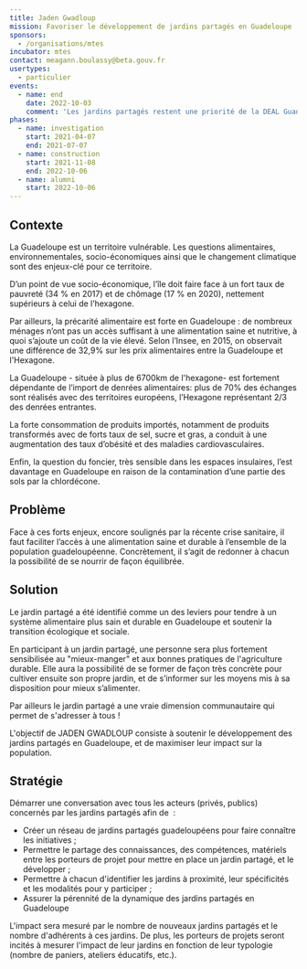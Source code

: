 ```yaml
---
title: Jaden Gwadloup
mission: Favoriser le développement de jardins partagés en Guadeloupe
sponsors:
  - /organisations/mtes
incubator: mtes
contact: meagann.boulassy@beta.gouv.fr
usertypes:
  - particulier
events:
  - name: end
    date: 2022-10-03
    comment: 'Les jardins partagés restent une priorité de la DEAL Guadeloupe qui poursuit ses actions sur ce sujet. '
phases:
  - name: investigation
    start: 2021-04-07
    end: 2021-07-07
  - name: construction
    start: 2021-11-08
    end: 2022-10-06
  - name: alumni
    start: 2022-10-06
---
```

## Contexte 

La Guadeloupe est un territoire vulnérable. Les questions alimentaires, environnementales, socio-économiques ainsi que le changement climatique sont des enjeux-clé pour ce territoire. 

D’un point de vue socio-économique, l’île doit faire face à un fort taux de pauvreté (34 % en 2017) et de chômage (17 % en 2020), nettement supérieurs à celui de l’hexagone.

Par ailleurs, la précarité alimentaire est forte en Guadeloupe :  de nombreux ménages n’ont pas un accès suffisant à une alimentation saine et nutritive, à quoi s’ajoute un coût de la vie élevé. Selon l’Insee, en 2015, on observait une différence de 32,9% sur les prix alimentaires entre la Guadeloupe et l'Hexagone.

La Guadeloupe - située à plus de 6700km de l'hexagone- est fortement dépendante de l’import de denrées alimentaires: plus de 70% des échanges sont réalisés avec des territoires européens, l’Hexagone représentant 2/3 des denrées entrantes.

La forte consommation de produits importés, notamment de produits transformés avec de forts taux de sel, sucre et gras, a conduit à une augmentation des taux d’obésité et des maladies cardiovasculaires.

Enfin, la question du foncier, très sensible dans les espaces insulaires, l’est davantage en Guadeloupe en raison de la contamination d’une partie des sols par la chlordécone.

## Problème

Face à ces forts enjeux, encore soulignés par la récente crise sanitaire, il faut faciliter l’accès à une alimentation saine et durable à l’ensemble de la population guadeloupéenne. Concrètement, il s’agit de redonner à chacun la possibilité de se nourrir de façon équilibrée.

## Solution

Le jardin partagé a été identifié comme un des leviers pour tendre à un système alimentaire plus sain et durable en Guadeloupe et soutenir la transition écologique et sociale.

En participant à un jardin partagé, une personne sera plus fortement sensibilisée au "mieux-manger" et aux bonnes pratiques de l'agriculture durable. Elle aura la possibilité de se former de façon très concrète pour cultiver ensuite son propre jardin, et de s’informer sur les moyens mis à sa disposition pour mieux s’alimenter. 

Par ailleurs le jardin partagé a une vraie dimension communautaire qui permet de s'adresser à tous !

L'objectif de JADEN GWADLOUP consiste à soutenir le développement des jardins partagés en Guadeloupe, et de maximiser leur impact sur la population.



## Stratégie

Démarrer une conversation avec tous les acteurs (privés, publics) concernés par les jardins partagés afin de  :

* Créer un réseau de jardins partagés guadeloupéens pour faire connaître les initiatives ;
* Permettre le partage des connaissances, des compétences, matériels entre les porteurs de projet pour mettre en place un jardin partagé, et le développer ;
* Permettre à chacun d'identifier les jardins à proximité, leur spécificités et les modalités pour y participer ;
* Assurer la pérennité de la dynamique des jardins partagés en Guadeloupe 

L'impact sera mesuré par le nombre de nouveaux jardins partagés et le nombre d'adhérents à ces jardins. De plus, les porteurs de projets seront incités à mesurer l'impact de leur jardins en fonction de leur typologie (nombre de paniers, ateliers éducatifs, etc.).